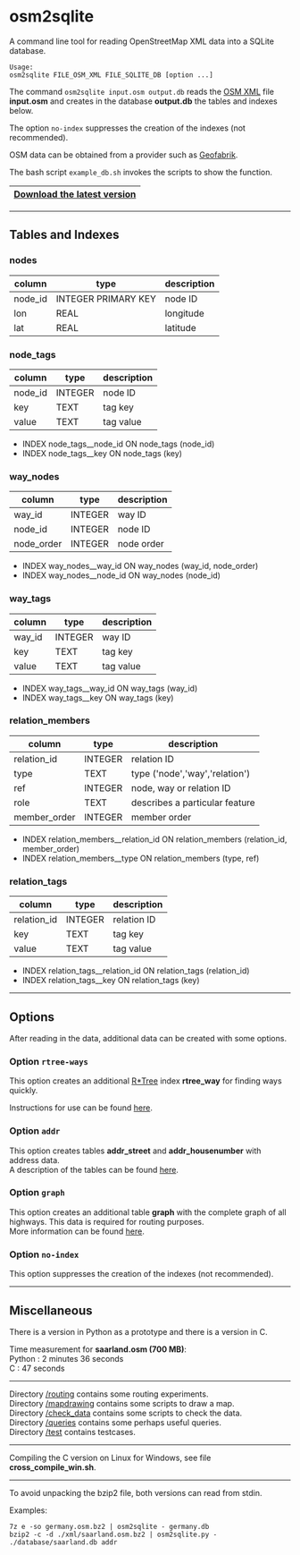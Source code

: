 # osm2sqlite

A command line tool for reading OpenStreetMap XML data into a SQLite database.

```
Usage:
osm2sqlite FILE_OSM_XML FILE_SQLITE_DB [option ...]
```

The command `osm2sqlite input.osm output.db` reads the
[OSM XML](https://wiki.openstreetmap.org/wiki/OSM_XML) file **input.osm** and
creates in the database **output.db** the tables and indexes below.

The option `no-index` suppresses the creation of the indexes (not recommended).

OSM data can be obtained from a provider such as [Geofabrik](https://download.geofabrik.de).

The bash script `example_db.sh` invokes the scripts to show the function.

|[**Download the latest version**](https://github.com/osmzoso/osm2sqlite/releases/latest)|
|----------------------------------------------------------------------------------------|

---

## Tables and Indexes

### nodes

column       | type                | description
-------------|---------------------|-------------------------------------
node_id      | INTEGER PRIMARY KEY | node ID
lon          | REAL                | longitude
lat          | REAL                | latitude


### node_tags

column       | type                | description
-------------|---------------------|-------------------------------------
node_id      | INTEGER             | node ID
key          | TEXT                | tag key
value        | TEXT                | tag value

- INDEX node_tags__node_id ON node_tags (node_id)
- INDEX node_tags__key     ON node_tags (key)


### way_nodes

column       | type                | description
-------------|---------------------|-------------------------------------
way_id       | INTEGER             | way ID
node_id      | INTEGER             | node ID
node_order   | INTEGER             | node order

- INDEX way_nodes__way_id  ON way_nodes (way_id, node_order)
- INDEX way_nodes__node_id ON way_nodes (node_id)


### way_tags

column       | type                | description
-------------|---------------------|-------------------------------------
way_id       | INTEGER             | way ID
key          | TEXT                | tag key
value        | TEXT                | tag value

- INDEX way_tags__way_id   ON way_tags (way_id)
- INDEX way_tags__key      ON way_tags (key)


### relation_members

column       | type                | description
-------------|---------------------|-------------------------------------
relation_id  | INTEGER             | relation ID
type         | TEXT                | type ('node','way','relation')
ref          | INTEGER             | node, way or relation ID
role         | TEXT                | describes a particular feature
member_order | INTEGER             | member order

- INDEX relation_members__relation_id ON relation_members (relation_id, member_order)
- INDEX relation_members__type        ON relation_members (type, ref)


### relation_tags

column       | type                | description
-------------|---------------------|-------------------------------------
relation_id  | INTEGER             | relation ID
key          | TEXT                | tag key
value        | TEXT                | tag value

- INDEX relation_tags__relation_id    ON relation_tags (relation_id)
- INDEX relation_tags__key            ON relation_tags (key)


---

## Options

After reading in the data, additional data can be created with some options.

### Option `rtree-ways`

This option creates an additional [R*Tree](https://www.sqlite.org/rtree.html)
index **rtree_way** for finding ways quickly.

Instructions for use can be found [here](queries/README.md).

### Option `addr`

This option creates tables **addr_street** and **addr_housenumber** with address data.  
A description of the tables can be found [here](queries/README.md).  

### Option `graph`

This option creates an additional table **graph** with the complete graph
of all highways. This data is required for routing purposes.  
More information can be found [here](routing/README.md).

### Option `no-index`

This option suppresses the creation of the indexes (not recommended).


---

## Miscellaneous

There is a version in Python as a prototype and there is a version in C.

Time measurement for **saarland.osm (700 MB)**:  
Python : 2 minutes 36 seconds  
C      : 47 seconds  

---

Directory [/routing](routing/README.md) contains some routing experiments.  
Directory [/mapdrawing](mapdrawing/README.md) contains some scripts to draw a map.  
Directory [/check_data](check_data/README.md) contains some scripts to check the data.  
Directory [/queries](queries/README.md) contains some perhaps useful queries.  
Directory [/test](test/README.md) contains testcases.  

---

Compiling the C version on Linux for Windows, see file **cross_compile_win.sh**.

---

To avoid unpacking the bzip2 file, both versions can read from stdin.

Examples:
```
7z e -so germany.osm.bz2 | osm2sqlite - germany.db
bzip2 -c -d ./xml/saarland.osm.bz2 | osm2sqlite.py - ./database/saarland.db addr
```

